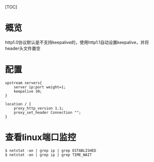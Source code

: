 [TOC]

# 概览
http1.0协议默认是不支持keepalive的，使用http1.1自动设置keepalive，并将header头文件置空

# 配置
```
upstream servers{
    server ip:port weight=1;
    keepalive 30;
}

location / {
    proxy_http_version 1.1;
    proxy_set_header Connection "";
}
```

# 查看linux端口监控
```
$ netstat -an | grep ip | grep ESTABLISHED
$ netstat -an | grep ip | grep TIME_WAIT
```